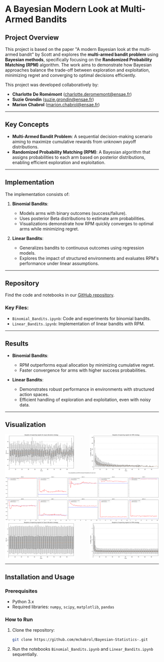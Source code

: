 # A Bayesian Modern Look at Multi-Armed Bandits

## Project Overview

This project is based on the paper "A modern Bayesian look at the multi‐armed bandit" by Scott and explores the **multi-armed bandit problem** using **Bayesian methods**, specifically focusing on the **Randomized Probability Matching (RPM)** algorithm. The work aims to demonstrate how Bayesian approaches balance the trade-off between exploration and exploitation, minimizing regret and converging to optimal decisions efficiently.

This project was developed collaboratively by:
- **Charlotte De Romémont** ([charlotte.deromemont@ensae.fr](mailto:charlotte.deromemont@ensae.fr))
- **Suzie Grondin** ([suzie.grondin@ensae.fr](mailto:suzie.grondin@ensae.fr))
- **Marion Chabrol** ([marion.chabrol@ensae.fr](mailto:marion.chabrol@ensae.fr))

---

## Key Concepts

- **Multi-Armed Bandit Problem**: A sequential decision-making scenario aiming to maximize cumulative rewards from unknown payoff distributions.
- **Randomized Probability Matching (RPM)**: A Bayesian algorithm that assigns probabilities to each arm based on posterior distributions, enabling efficient exploration and exploitation.

---

## Implementation

The implementation consists of:

1. **Binomial Bandits**:
   - Models arms with binary outcomes (success/failure).
   - Uses posterior Beta distributions to estimate arm probabilities.
   - Visualizations demonstrate how RPM quickly converges to optimal arms while minimizing regret.

2. **Linear Bandits**:
   - Generalizes bandits to continuous outcomes using regression models.
   - Explores the impact of structured environments and evaluates RPM's performance under linear assumptions.

---

## Repository

Find the code and notebooks in our [GitHub repository](https://github.com/mchabrol/Bayesian-Statistics-).

### Key Files:
- `Binomial_Bandits.ipynb`: Code and experiments for binomial bandits.
- `Linear_Bandits.ipynb`: Implementation of linear bandits with RPM.

---

## Results

- **Binomial Bandits**:
  - RPM outperforms equal allocation by minimizing cumulative regret.
  - Faster convergence for arms with higher success probabilities.
  
- **Linear Bandits**:
  - Demonstrates robust performance in environments with structured action spaces.
  - Efficient handling of exploration and exploitation, even with noisy data.

---

## Visualization

<div style="display: flex; justify-content: space-between;">
  <img src="output/regret_plot_eqallocation.png" alt="Expected Regret Comparison eq" style="width: 45%;">
  <img src="output/regret_plot_rpm.png" alt="Expected Regret Comparison rpm" style="width: 45%;">
</div>

<div style="display: flex; justify-content: center;">
  <img src="output/arm_cvg.png" alt="Arm convergence" style="width: 100%;">
</div>

<div style="display: flex; justify-content: space-between;">
  <img src="output/reg_lin_eq.png" alt="Expected Regret Comparison lin eq" style="width: 45%;">
  <img src="output/reg_lin_rpm.png" alt="Expected Regret Comparison rpm" style="width: 45%;">
</div>

---

## Installation and Usage

### Prerequisites
- Python 3.x
- Required libraries: `numpy`, `scipy`, `matplotlib`, `pandas`

### How to Run
1. Clone the repository:
   ```bash
   git clone https://github.com/mchabrol/Bayesian-Statistics-.git

2. Run the notebooks `Binomial_Bandits.ipynb` and `Linear_Bandits.ipynb` sequentially.

